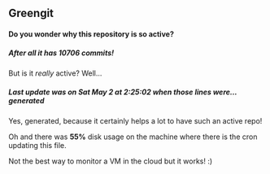 ## Greengit

#### Do you wonder why this repository is so active?

##### After all it has 10706 commits!

But is it *really* active? Well...

##### Last update was on Sat May 2 at 2:25:02 when those lines were... generated

Yes, generated, because it certainly helps a lot to have such an active repo!

Oh and there was **55%** disk usage on the machine
where there is the cron updating this file.

Not the best way to monitor a VM in the cloud but it works! :)
